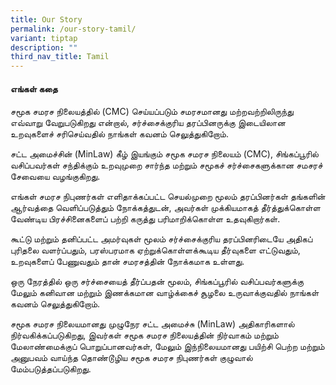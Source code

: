 ```yaml
---
title: Our Story
permalink: /our-story-tamil/
variant: tiptap
description: ""
third_nav_title: Tamil
---
```

<h4>எங்கள் கதை</h4>
<p>சமூக சமரச நிலையத்தில் (CMC) செய்யப்படும் சமரசமானது மற்றவற்றிலிருந்து எவ்வாறு
வேறுபடுகிறது என்றால், சர்ச்சைக்குரிய தரப்பினருக்கு இடையிலான உறவுகளைச் சரிசெய்வதில்
நாங்கள் கவனம் செலுத்துகிறோம்.</p>
<p>சட்ட அமைச்சின் (MinLaw) கீழ் இயங்கும் சமூக சமரச நிலையம் (CMC), சிங்கப்பூரில்
வசிப்பவர்கள் சந்திக்கும் உறவுமுறை சார்ந்த மற்றும் சமூகச் சர்ச்சைகளுக்கான
சமசரச் சேவையை வழங்குகிறது.</p>
<p>எங்கள் சமரச நிபுணர்கள் எளிதாக்கப்பட்ட செயல்முறை மூலம் தரப்பினர்கள் தங்களின்
ஆர்வத்தை வெளிப்படுத்தும் நோக்கத்துடன், அவர்கள் முக்கியமாகத் தீர்த்துக்கொள்ள
வேண்டிய பிரச்சினைகளைப் பற்றி கருத்து பரிமாறிக்கொள்ள உதவுகிறார்கள்.</p>
<p>கூட்டு மற்றும் தனிப்பட்ட அமர்வுகள் மூலம் சர்ச்சைக்குரிய தரப்பினரிடையே
அதிகப் புரிதலை வளர்ப்பதும், பரஸ்பரமாக ஏற்றுக்கொள்ளக்கூடிய தீர்வுகளை எட்டுவதும்,
உறவுகளைப் பேணுவதும் தான் சமரசத்தின் நோக்கமாக உள்ளது.</p>
<p>ஒரு நேரத்தில் ஒரு சர்ச்சையைத் தீர்ப்பதன் மூலம், சிங்கப்பூரில் வசிப்பவர்களுக்கு
மேலும் கனிவான மற்றும் இணக்கமான வாழ்க்கைச் சூழலை உருவாக்குவதில் நாங்கள்
கவனம் செலுத்துகிறோம்.</p>
<p>சமூக சமரச நிலையமானது முழுநேர சட்ட அமைச்சு (MinLaw) அதிகாரிகளால் நிர்வகிக்கப்படுகிறது,
இவர்கள் சமூக சமரச நிலையத்தின் நிர்வாகம் மற்றும் மேலாண்மைக்குப் பொறுப்பானவர்கள்,
மேலும் இந்நிலையமானது பயிற்சி பெற்ற மற்றும் அனுபவம் வாய்ந்த தொண்டூழிய சமூக
சமரச நிபுணர்கள் குழுவால் மேம்படுத்தப்படுகிறது.</p>